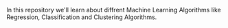 In this repository we'll learn about diffrent Machine Learning Algorithms like Regression, Classification and Clustering Algorithms.
